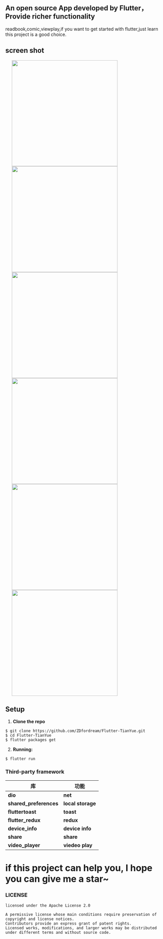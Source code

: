 ## An open source App developed by Flutter，Provide richer functionality
   readbook,comic,viewplay,if you want to get started with flutter,just learn this project is a good choice.


## screen shot

<img src="https://github.com/ZDfordream/Flutter-TianYue/blob/master/screenshot/sceenshot1.png" width="330" hspace="20">
<img src="https://github.com/ZDfordream/Flutter-TianYue/blob/master/screenshot/sceenshot2.png" width="330" hspace="20">
<img src="https://github.com/ZDfordream/Flutter-TianYue/blob/master/screenshot/sceenshot3.png" width="330" hspace="20">
<img src="https://github.com/ZDfordream/Flutter-TianYue/blob/master/screenshot/sceenshot4.png" width="330" hspace="20">
<img src="https://github.com/ZDfordream/Flutter-TianYue/blob/master/screenshot/sceenshot5.png" width="330" hspace="20">
<img src="https://github.com/ZDfordream/Flutter-TianYue/blob/master/screenshot/sceenshot6.png" width="330" hspace="20">

## Setup
1. **Clone the repo**
```
$ git clone https://github.com/ZDfordream/Flutter-TianYue.git
$ cd Flutter-TianYue
$ flutter packages get
```
2. **Running:**
```
$ flutter run
```
### Third-party framework
| 库                          | 功能             |
| -------------------------- | -------------- |
| **dio**                    | **net**       |
| **shared_preferences**     | **local storage**     |
| **fluttertoast**           | **toast**      |
| **flutter_redux**          | **redux**      |
| **device_info**            | **device info**       |
| **share**                  | **share**       |
| **video_player**           | **viedeo play**       |

# **if this project can help you, I hope you can give me a star~**


### LICENSE
```
licensed under the Apache License 2.0

A permissive license whose main conditions require preservation of copyright and license notices.
Contributors provide an express grant of patent rights.
Licensed works, modifications, and larger works may be distributed under different terms and without source code.
```